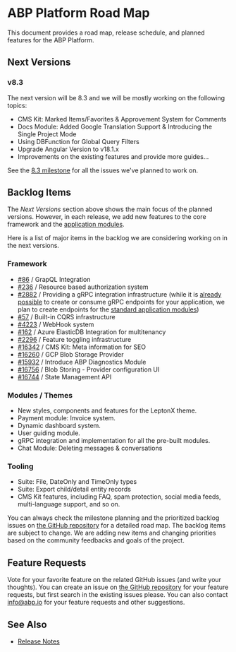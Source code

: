# ABP Platform Road Map

This document provides a road map, release schedule, and planned features for the ABP Platform.

## Next Versions

### v8.3

The next version will be 8.3 and we will be mostly working on the following topics:

* CMS Kit: Marked Items/Favorites & Approvement System for Comments
* Docs Module: Added Google Translation Support & Introducing the Single Project Mode
* Using DBFunction for Global Query Filters
* Upgrade Angular Version to v18.1.x
* Improvements on the existing features and provide more guides...

See the [8.3 milestone](https://github.com/abpframework/abp/milestone/106) for all the issues we've planned to work on.

## Backlog Items

The *Next Versions* section above shows the main focus of the planned versions. However, in each release, we add new features to the core framework and the [application modules](../modules).

Here is a list of major items in the backlog we are considering working on in the next versions.

### Framework

* [#86](https://github.com/abpframework/abp/issues/86) / GrapQL Integration
* [#236](https://github.com/abpframework/abp/issues/236) / Resource based authorization system
* [#2882](https://github.com/abpframework/abp/issues/2882) / Providing a gRPC integration infrastructure (while it is [already possible](https://github.com/abpframework/abp-samples/tree/master/GrpcDemo) to create or consume gRPC endpoints for your application, we plan to create endpoints for the [standard application modules](../modules))
* [#57](https://github.com/abpframework/abp/issues/57) / Built-in CQRS infrastructure
* [#4223](https://github.com/abpframework/abp/issues/4223) / WebHook system
* [#162](https://github.com/abpframework/abp/issues/162) / Azure ElasticDB Integration for multitenancy
* [#2296](https://github.com/abpframework/abp/issues/2296) / Feature toggling infrastructure
* [#16342](https://github.com/abpframework/abp/issues/16342) / CMS Kit: Meta information for SEO
* [#16260](https://github.com/abpframework/abp/issues/16260) / GCP Blob Storage Provider
* [#15932](https://github.com/abpframework/abp/issues/15932) / Introduce ABP Diagnostics Module
* [#16756](https://github.com/abpframework/abp/issues/16756) / Blob Storing - Provider configuration UI
* [#16744](https://github.com/abpframework/abp/issues/16744) / State Management API

### Modules / Themes

* New styles, components and features for the LeptonX theme.
* Payment module: Invoice system.
* Dynamic dashboard system.
* User guiding module.
* gRPC integration and implementation for all the pre-built modules.
* Chat Module: Deleting messages & conversations

### Tooling

* Suite: File, DateOnly and TimeOnly types
* Suite: Export child/detail entity records
* CMS Kit features, including FAQ, spam protection, social media feeds, multi-language support, and so on.

You can always check the milestone planning and the prioritized backlog issues on [the GitHub repository](https://github.com/abpframework/abp/milestones) for a detailed road map. The backlog items are subject to change. We are adding new items and changing priorities based on the community feedbacks and goals of the project.

## Feature Requests

Vote for your favorite feature on the related GitHub issues (and write your thoughts). You can create an issue on [the GitHub repository](https://github.com/abpframework/abp) for your feature requests, but first search in the existing issues please. You can also contact info@abp.io for your feature requests and other suggestions.

## See Also

* [Release Notes](release-notes.md)
